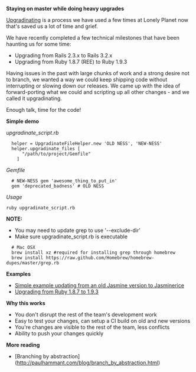 **Staying on master while doing heavy upgrades**

[Upgradinating](http://www.urbandictionary.com/define.php?term=Upgradinate&defid=6869980) is a process we have used a few times at Lonely Planet now that's saved us a lot of time and grief.

We have recently completed a few technical milestones that have been haunting us for some time:

- Upgrading from Rails 2.3.x to Rails 3.2.x
- Upgrading from Ruby 1.8.7 (REE) to Ruby 1.9.3

Having issues in the past with large chunks of work and a strong desire not to branch, we wanted a way we could keep shipping code without interrupting or slowing down our releases. We came up with the idea of forward-porting what we could and scripting up all other changes - and we called it upgradinating.

Enough talk, time for the code!

**Simple demo**

*upgradinate_script.rb*

```
  helper = UpgradinateFileHelper.new 'OLD NESS', 'NEW-NESS'
  helper.upgradinate_files [
      "/path/to/project/Gemfile"
    ]
```

*Gemfile*

```
  # NEW-NESS gem 'awesome_thing_to_put_in'
  gem 'deprecated_badness' # OLD NESS
```

*Usage*

`ruby upgradinate_script.rb`

**NOTE:**

- You may need to update grep to use '--exclude-dir'
- Make sure upgradinate_script.rb is executable

```
  # Mac OSX
  brew install xz #required for installing grep through homebrew
  brew install https://raw.github.com/Homebrew/homebrew-dupes/master/grep.rb
```

**Examples**

 - [Simple example updating from an old Jasmine version to Jasminerice](https://gist.github.com/4275962#file-upgradinate_script-rb)
 - [Upgrading from Ruby 1.8.7 to 1.9.3](https://gist.github.com/4276016#file-ree-rb)

**Why this works**

 - You don't disrupt the rest of the team's development work
 - Easy to test your changes, can setup a CI build on old and new versions
 - You're changes are visible to the rest of the team, less conflicts
 - Ability to push your changes quickly

**More reading**
- [Branching by abstraction] (http://paulhammant.com/blog/branch_by_abstraction.html)
